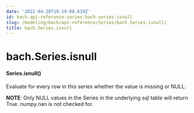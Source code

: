 ```yaml
---
date: '2022-04-28T19:19:08.619Z'
id: bach-api-reference-series-bach-series-isnull
slug: /modeling/bach/api-reference/Series/bach.Series.isnull/
title: bach.Series.isnull
---
```


# bach.Series.isnull


#### Series.isnull()
Evaluate for every row in this series whether the value is missing or NULL.

**NOTE**: Only NULL values in the Series in the underlying sql table will return True. numpy.nan is not
checked for.

<!-- !! processed by numpydoc !! -->
